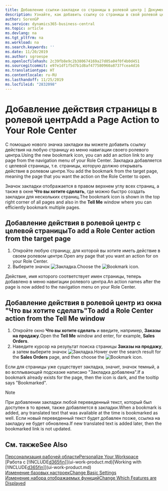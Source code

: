 ```yaml
---
title: Добавление ссылки-закладки со страницы в ролевой центр | Документация Майкрософт
description: Узнайте, как добавить ссылку со страницы в свой ролевой центр.
author: SorenGP
ms.service: dynamics365-business-central
ms.topic: article
ms.devlang: na
ms.tgt_pltfrm: na
ms.workload: na
ms.search.keywords: ''
ms.date: 11/20/2019
ms.author: sgroespe
ms.openlocfilehash: 2c39fb8e9c2b380674169a27d05a04f0f4b0d451
ms.sourcegitcommit: e97e1df1f5d7b1d8af477580960a8737fcea4d16
ms.translationtype: HT
ms.contentlocale: ru-RU
ms.lasthandoff: 11/25/2019
ms.locfileid: "2832098"
---
```

# <a name="add-a-page-action-to-your-role-center"></a><span data-ttu-id="1de8f-103">Добавление действия страницы в ролевой центр</span><span class="sxs-lookup"><span data-stu-id="1de8f-103">Add a Page Action to Your Role Center</span></span>
<span data-ttu-id="1de8f-104">С помощью нового значка закладки вы можете добавить ссылку действия на любую страницу из меню навигации своего ролевого центра.</span><span class="sxs-lookup"><span data-stu-id="1de8f-104">Using the new bookmark icon, you can add an action link to any page from the navigation menu of your Role Center.</span></span> <span data-ttu-id="1de8f-105">Закладка добавляется с целевой страницы, т.е. страницы, которую должно открывать действие в ролевом центре.</span><span class="sxs-lookup"><span data-stu-id="1de8f-105">You add the bookmark from the target page, meaning the page that you want the action on the Role Center to open.</span></span>

<span data-ttu-id="1de8f-106">Значок закладки отображается в правом верхнем углу всех страниц, а также в окне **Что вы хотите сделать**, где можно быстро создать закладки для нескольких страниц.</span><span class="sxs-lookup"><span data-stu-id="1de8f-106">The bookmark icon is shown in the top right corner of all pages and also in the **Tell Me** window where you can efficiently bookmark multiple pages.</span></span>

## <a name="to-add-a-role-center-action-from-the-target-page"></a><span data-ttu-id="1de8f-107">Добавление действия в ролевой центр с целевой страницы</span><span class="sxs-lookup"><span data-stu-id="1de8f-107">To add a Role Center action from the target page</span></span>
1. <span data-ttu-id="1de8f-108">Откройте любую страницу, для которой вы хотите иметь действие в своем ролевом центре.</span><span class="sxs-lookup"><span data-stu-id="1de8f-108">Open any page that you want an action for on your Role Center.</span></span>
2. <span data-ttu-id="1de8f-109">Выберите значок ![Закладка](media/ui_bookmark_icon.png "Закладка").</span><span class="sxs-lookup"><span data-stu-id="1de8f-109">Choose the ![Bookmark](media/ui_bookmark_icon.png "Bookmark") icon.</span></span>

<span data-ttu-id="1de8f-110">Действие, имя которого соответствует имен страницы, теперь добавлено в меню навигации ролевого центра.</span><span class="sxs-lookup"><span data-stu-id="1de8f-110">An action names after the page is now added to the navigation menu on your Role Center.</span></span>

## <a name="to-add-a-role-center-action-from-the-tell-me-window"></a><span data-ttu-id="1de8f-111">Добавление действия в ролевой центр из окна "Что вы хотите сделать"</span><span class="sxs-lookup"><span data-stu-id="1de8f-111">To add a Role Center action from the Tell Me window</span></span>
1. <span data-ttu-id="1de8f-112">Откройте окно **Что вы хотите сделать** и введите, например, **Заказы на продажу**.</span><span class="sxs-lookup"><span data-stu-id="1de8f-112">Open the **Tell Me** window and enter, for example, **Sales Orders**.</span></span>
2. <span data-ttu-id="1de8f-113">Наведите курсор на результат поиска страницы **Заказы на продажу**, а затем выберите значок ![Закладка](media/ui_bookmark_icon.png "Закладка").</span><span class="sxs-lookup"><span data-stu-id="1de8f-113">Hower over the search result for the **Sales Orders** page, and then choose the ![Bookmark](media/ui_bookmark_icon.png "Bookmark") icon.</span></span>

<span data-ttu-id="1de8f-114">Если для страницы уже существует закладка, значит, значок темный, а во всплывающей подсказке написано "Закладка добавлена".</span><span class="sxs-lookup"><span data-stu-id="1de8f-114">If a bookmark already exists for the page, then the icon is dark, and the tooltip says "Bookmarked".</span></span>

> [!NOTE]  
> <span data-ttu-id="1de8f-115">При добавлении закладки любой переведенный текст, который был доступен в то время, также добавляется в закладки.</span><span class="sxs-lookup"><span data-stu-id="1de8f-115">When a bookmark is added, any translated text that was available at the time is bookmarked as well.</span></span> <span data-ttu-id="1de8f-116">Если новый переведенный текст будет добавлен позже, ссылка на закладку не будет обновлена.</span><span class="sxs-lookup"><span data-stu-id="1de8f-116">If new translated text is added later, then the bookmarked link is not updated.</span></span>

## <a name="see-also"></a><span data-ttu-id="1de8f-117">См. также</span><span class="sxs-lookup"><span data-stu-id="1de8f-117">See Also</span></span>
[<span data-ttu-id="1de8f-118">Персонализация рабочей области</span><span class="sxs-lookup"><span data-stu-id="1de8f-118">Personalize Your Workspace</span></span>](ui-personalization-user.md)  
<span data-ttu-id="1de8f-119">[Работа с [!INCLUDE[d365fin](includes/d365fin_md.md)]](ui-work-product.md)</span><span class="sxs-lookup"><span data-stu-id="1de8f-119">[Working with [!INCLUDE[d365fin](includes/d365fin_md.md)]](ui-work-product.md)</span></span>  
[<span data-ttu-id="1de8f-120">Изменение базовых настроек</span><span class="sxs-lookup"><span data-stu-id="1de8f-120">Change Basic Settings</span></span>](ui-change-basic-settings.md)  
[<span data-ttu-id="1de8f-121">Изменение набора отображаемых функций</span><span class="sxs-lookup"><span data-stu-id="1de8f-121">Change Which Features are Displayed</span></span>](ui-experiences.md)  
